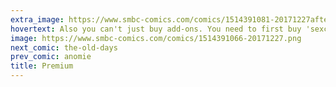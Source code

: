 ```yaml
---
extra_image: https://www.smbc-comics.com/comics/1514391081-20171227after.png
hovertext: Also you can't just buy add-ons. You need to first buy 'sexcoins' which can then be used for in-sex purchases.
image: https://www.smbc-comics.com/comics/1514391066-20171227.png
next_comic: the-old-days
prev_comic: anomie
title: Premium
---
```


